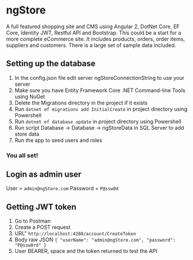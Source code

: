 # ngStore
A full featured shopping site and CMS using Angular 2, DotNet Core, EF Core, Identity JWT, Restful API and Bootstrap. This could be a start for a more complete eCommerce site. It includes products, orders, order items, suppliers and customers. There is a large set of sample data included.

## Setting up the database
1. In the config.json file edit server ngStoreConnectionString to use your server
2. Make sure you have Entity Framework Core .NET Command-line Tools using NuGet
3. Delete the Migrations directory in the project if it exists
4. Run `dotnet ef migrations add InitialCreate` in project directory using Powershell 
5. Run `dotnet ef database update` in project directory using Powershell
6. Run script Database -> Database -> ngStoreData in SQL Server to add store data 
7. Run the app to seed users and roles
### You all set!
## Login as admin user
User = `admin@ngStore.com`
Password = `P@ssw0d`
## Getting JWT token
1. Go to Postman
2. Create a POST request
3. URL" `http://localhost:4200/account/CreateToken`
4. Body raw JSON
      `{
	       "userName": "admin@ngStore.com",
	       "password": "P@ssw0rd"
       }`
5. User BEARER, space and the token returned to test the API
